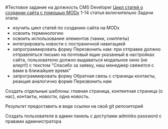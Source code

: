 #Тестовое задание на должность CMS Developer
[Цикл статей о создании сайта с помощью MODx](http://efimov.ws/main/develop/modx/instrukcziya-po-sozdaniyu-sajta-urok1.html) 1-14 статья включительно
Задачи этапа: 
- изучить цикл статей по созданию сайта на MODx
- освоить терминологию
- освоить использование элементов (чанки, сниппеты)
- интегрировать новости с постраничной навигацией
- запрограммировать форму Перезвонить нам: при отправке должно отправляться письмо на почтовый ящик указанный в настройках сайта, пользователю должно выдаваться модальное окно (не алерт!) с текстом "Спасибо за заявку, наш менеджер свяжется с вами в ближайшее время"
- запрограммировать форму Обратная связь с страницы контакты, реакция аналогично форме Перезвонить нам

Создать отдельные шаблоны: главная страница, контентная страница (о нас), контакты, новости, одна новость.

Результат предоставить в виде ссылки на свой git репозиторий

Создать пользователя в админ панель с доступами adminko password с правами администратора